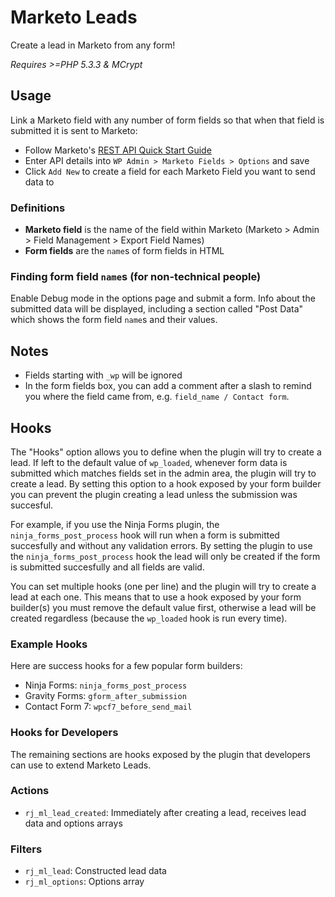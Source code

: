 # Marketo Leads

Create a lead in Marketo from any form!

*Requires >=PHP 5.3.3 & MCrypt*

## Usage

Link a Marketo field with any number of form fields so that when that field is submitted it is sent to Marketo:

- Follow Marketo's [REST API Quick Start Guide](http://developers.marketo.com/blog/quick-start-guide-for-marketo-rest-api/)
- Enter API details into `WP Admin > Marketo Fields > Options` and save
- Click `Add New` to create a field for each Marketo Field you want to send data to

### Definitions

- **Marketo field** is the name of the field within Marketo (Marketo > Admin > Field Management > Export Field Names)
- **Form fields** are the `name`s of form fields in HTML

### Finding form field `name`s (for non-technical people)

Enable Debug mode in the options page and submit a form. Info about the submitted data will be displayed, including a section called "Post Data" which shows the form field `name`s and their values.

## Notes

- Fields starting with `_wp` will be ignored
- In the form fields box, you can add a comment after a slash to remind you where the field came from, e.g. `field_name / Contact form`.

## Hooks

The "Hooks" option allows you to define when the plugin will try to create a lead. If left to the default value of `wp_loaded`, whenever form data is submitted which matches fields set in the admin area, the plugin will try to create a lead. By setting this option to a hook exposed by your form builder you can prevent the plugin creating a lead unless the submission was succesful.

For example, if you use the Ninja Forms plugin, the `ninja_forms_post_process` hook will run when a form is submitted succesfully and without any validation errors. By setting the plugin to use the `ninja_forms_post_process` hook the lead will only be created if the form is submitted succesfully and all fields are valid.

You can set multiple hooks (one per line) and the plugin will try to create a lead at each one. This means that to use a hook exposed by your form builder(s) you must remove the default value first, otherwise a lead will be created regardless (because the `wp_loaded` hook is run every time).

### Example Hooks

Here are success hooks for a few popular form builders:

- Ninja Forms: `ninja_forms_post_process`
- Gravity Forms: `gform_after_submission`
- Contact Form 7: `wpcf7_before_send_mail`

### Hooks for Developers

The remaining sections are hooks exposed by the plugin that developers can use to extend Marketo Leads.

### Actions

- `rj_ml_lead_created`: Immediately after creating a lead, receives lead data and options arrays

### Filters

- `rj_ml_lead`: Constructed lead data
- `rj_ml_options`: Options array